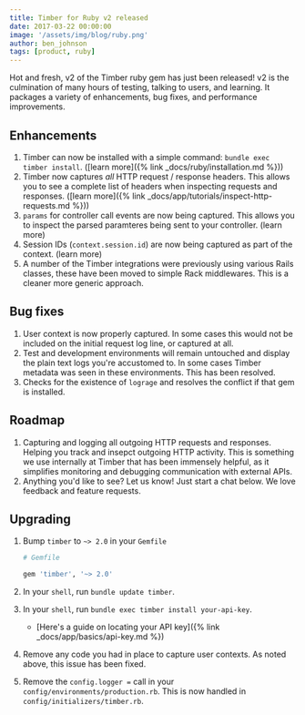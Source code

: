 ```yaml
---
title: Timber for Ruby v2 released
date: 2017-03-22 00:00:00
image: '/assets/img/blog/ruby.png'
author: ben_johnson
tags: [product, ruby]
---
```


Hot and fresh, v2 of the Timber ruby gem has just been released! v2 is the culmination
of many hours of testing, talking to users, and learning. It packages a variety of enhancements,
bug fixes, and performance improvements.


## Enhancements

1. Timber can now be installed with a simple command: `bundle exec timber install`. ([learn more]({% link _docs/ruby/installation.md %}))
2. Timber now captures _all_ HTTP request / response headers. This allows you to see a complete
   list of headers when inspecting requests and responses. ([learn more]({% link _docs/app/tutorials/inspect-http-requests.md %}))
3. `params` for controller call events are now being captured. This allows you to inspect the
   parsed paramteres being sent to your controller. (learn more)
4. Session IDs (`context.session.id`) are now being captured as part of the context. (learn more)
5. A number of the Timber integrations were previously using various Rails classes, these have
   been moved to simple Rack middlewares. This is a cleaner more generic approach.


## Bug fixes

1. User context is now properly captured. In some cases this would not be included on the initial
   request log line, or captured at all.
2. Test and development environments will remain untouched and display the plain text logs you're
   accustomed to. In some cases Timber metadata was seen in these environments. This has been
   resolved.
3. Checks for the existence of `lograge` and resolves the conflict if that gem is installed.


## Roadmap

1. Capturing and logging all outgoing HTTP requests and responses. Helping you track and insepct
   outgoing HTTP activity. This is something we use internally at Timber that has been immensely
   helpful, as it simplifies monitoring and debugging communication with external APIs.
2. Anything you'd like to see? Let us know! Just start a chat below. We love feedback and feature
   requests.


## Upgrading

1. Bump `timber` to `~> 2.0` in your `Gemfile`

    ```ruby
    # Gemfile

    gem 'timber', '~> 2.0'
    ```

2. In your `shell`, run `bundle update timber`.

3. In your `shell`, run `bundle exec timber install your-api-key`.

    * [Here's a guide on locating your API key]({% link _docs/app/basics/api-key.md %})

4. Remove any code you had in place to capture user contexts. As noted above, this issue has
   been fixed.

5. Remove the `config.logger =` call in your `config/environments/production.rb`. This is
   now handled in `config/initializers/timber.rb`.